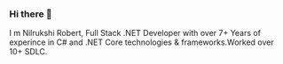 ### Hi there 👋
I m Nilrukshi Robert, Full Stack .NET Developer with over 7+ Years of experince in C# and .NET Core technologies & frameworks.Worked over 10+ SDLC. 

<!--
**NilrukshiRobert/NilrukshiRobert** is a ✨ _special_ ✨ repository because its `README.md` (this file) appears on your GitHub profile.

Here are some ideas to get you started:

- 🔭 I’m currently working on ...
- 🌱 I’m currently learning ...
- 👯 I’m looking to collaborate on ...
- 🤔 I’m looking for help with ...
- 💬 Ask me about ...
- 📫 How to reach me: ...
- 😄 Pronouns: ...
- ⚡ Fun fact: ...
-->
